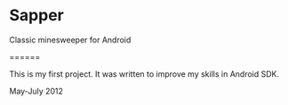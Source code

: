 Sapper
======

Classic minesweeper for Android

======

This is my first project.
It was written to improve my skills in Android SDK.

May-July 2012

